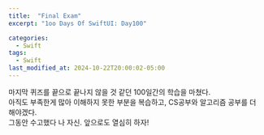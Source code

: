 ```yaml
---
title:  "Final Exam"
excerpt: "1oo Days Of SwiftUI: Day100"

categories:
  - Swift
tags:
  - Swift
last_modified_at: 2024-10-22T20:00:02-05:00
---
```


마지막 퀴즈를 끝으로 끝나지 않을 것 같던 100일간의 학습을 마쳤다.<br>
아직도 부족한게 많아 이해하지 못한 부분을 복습하고, CS공부와 알고리즘 공부를 더 해야겠다.<br>
그동안 수고했다 나 자신. 앞으로도 열심히 하자!

